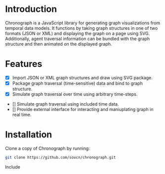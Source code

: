 # Introduction

Chronograph is a JavaScript library for generating graph visualizations from temporal data models.  It functions by taking graph structures in one of two formats (JSON or XML) and displaying the graph on a page using SVG.  Additionally, agent traversal information can be bundled with the graph structure and then animated on the displayed graph.

# Features

* [x] Import JSON or XML graph structures and draw using SVG package.
* [x] Package graph traversal (time-sensitive) data and bind to graph structure.
* [x] Simulate graph traversal over time using arbitrary time-steps.
* [] Simulate graph traversal using included time data.
* [] Provide external interface for interacting and maniuplating graph in real time.

# Installation

Clone a copy of Chronograph by running:

```bash
git clone https://github.com/sovcn/chronograph.git
```

Include 
